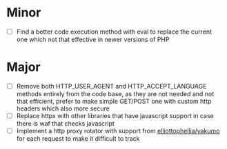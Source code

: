 # Minor
- [ ] Find a better code execution method with eval to replace the current one which not that effective in newer versions of PHP

# Major
- [ ] Remove both HTTP_USER_AGENT and HTTP_ACCEPT_LANGUAGE methods entirely from the code base, as they are not needed and not that efficient, prefer to make simple GET/POST one with custom http headers which also more secure
- [ ] Replace httpx with other libraries that have javascript support in case there is waf that checks javascript
- [ ] Implement a http proxy rotator with support from [elliottophellia/yakumo](https://github.com/elliottophellia/yakumo) for each request to make it difficult to track